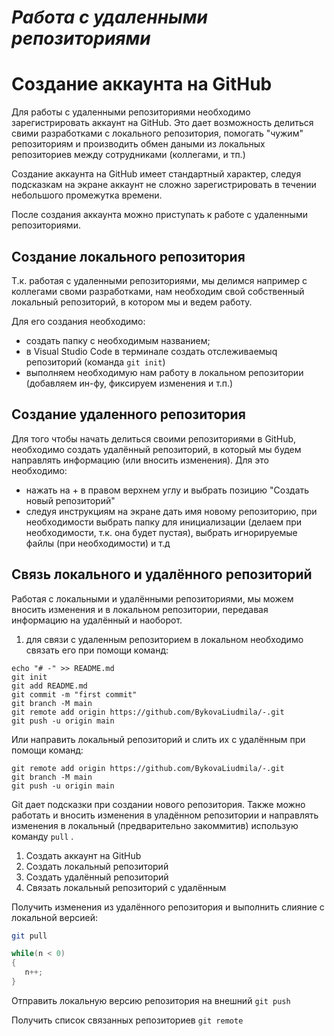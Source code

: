 # ***Работа с удаленными репозиториями***

# Создание аккаунта на GitHub

Для работы с удаленными репозиториями необходимо зарегистрировать аккаунт на GitHub. Это дает возможность делиться свими разработками с локального репозитория, помогать "чужим" репозиториям и производить обмен даными из локальных репозиториев между сотрудниками (коллегами, и тп.)

Создание аккаунта на GitHub имеет стандартный характер, следуя подсказкам на экране аккаунт не сложно зарегистрировать в течении небольшого промежутка времени. 

После создания аккаунта можно приступать к работе с удаленными репозиториями.

## Создание локального репозитория

Т.к. работая с удаленными репозиториями, мы делимся например с коллегами своми разработками, нам необходим свой собственный локальный репозиторий, в котором мы и ведем работу. 

Для его создания необходимо:
- создать папку с необходимым названием;
- в Visual Studio Code в терминале создать отслеживаемыq репозиторий (команда ` git init `)
- выполняем необходимую нам работу в локальном репозитории (добавляем ин-фу, фиксируем изменения и т.п.)

## Создание удаленного репозитория

Для того чтобы начать делиться своими репозиториями в GitHub, необходимо создать удалённый репозиторий, в который мы будем направлять информацию (или вносить изменения). Для это необходимо:
- нажать на + в правом верхнем углу и выбрать позицию "Создать новый репозиторий"
- следуя инструкциям на экране дать имя новому репозиторию, при необходимости выбрать папку для инициализации (делаем при необходимости, т.к. она будет пустая), выбрать игнорируемые файлы (при необходимости) и т.д

## Связь локального и удалённого репозиторий

Работая с локальными и удалёнными репозиториями, мы можем вносить изменения и в локальном репозитории, передавая информацию на удалённый и наоборот.
1. для связи с удаленным репозиторием в локальном необходимо связать его при помощи команд:

```
echo "# -" >> README.md
git init
git add README.md
git commit -m "first commit"
git branch -M main
git remote add origin https://github.com/BykovaLiudmila/-.git
git push -u origin main
```
Или направить локальный репозиторий и слить их с удалённым при помощи команд:

```bush
git remote add origin https://github.com/BykovaLiudmila/-.git
git branch -M main
git push -u origin main
```

Git дает подсказки при создании нового репозитория. 
Также можно работать и вносить изменения в уладённом репозитории и направлять изменения в локальный (предварительно закоммитив) использую команду ` pull ` .

1. Создать аккаунт на GitHub
2. Создать локальный репозиторий
3. Создать удалённый репозиторий
4. Связать локальный репозиторий с удалённым

Получить изменения из удалённого репозитория и выполнить слияние с локальной версией:
```bash
git pull
```
```C#
while(n < 0)
{
   n++;
}
```

Отправить локальную версию репозитория на внешний ` git push `

Получить список связанных репозиториев ` git remote `
